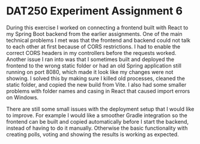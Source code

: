 # DAT250 Experiment Assignment 6

During this exercise I worked on connecting a frontend built with React to my Spring Boot backend from the earlier assignments. One of the main technical problems I met was that the frontend and backend could not talk to each other at first because of CORS restrictions. I had to enable the correct CORS headers in my controllers before the requests worked. Another issue I ran into was that I sometimes built and deployed the frontend to the wrong static folder or had an old Spring application still running on port 8080, which made it look like my changes were not showing. I solved this by making sure I killed old processes, cleaned the static folder, and copied the new build from Vite. I also had some smaller problems with folder names and casing in React that caused import errors on Windows.



There are still some small issues with the deployment setup that I would like to improve. For example I would like a smoother Gradle integration so the frontend can be built and copied automatically before I start the backend, instead of having to do it manually. Otherwise the basic functionality with creating polls, voting and showing the results is working as expected.
